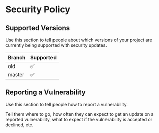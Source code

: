 # Security Policy

## Supported Versions

Use this section to tell people about which versions of your project are
currently being supported with security updates.

| Branch | Supported          |
| ------ | ------------------ |
| old    | :white_check_mark: |
| master | :white_check_mark: |

## Reporting a Vulnerability

Use this section to tell people how to report a vulnerability.

Tell them where to go, how often they can expect to get an update on a
reported vulnerability, what to expect if the vulnerability is accepted or
declined, etc.
